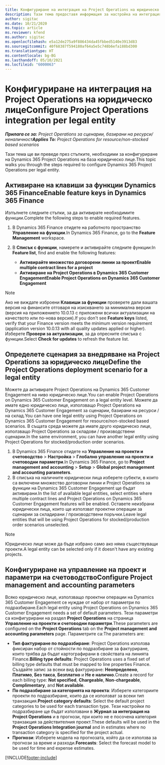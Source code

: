 ```yaml
---
title: Конфигуриране на интеграция на Project Operations на юридическо лице
description: Тази тема предоставя информация за настройка на интеграция от юридическо лице в Project Operations.
author: sigitac
ms.date: 10/21/2020
ms.topic: article
ms.reviewer: kfend
ms.author: sigitac
ms.openlocfilehash: e5a12de275a9f886434da45fbbed5140e3913d83
ms.sourcegitcommit: 40f68387f594180af64a5e5c748b6efa188bd300
ms.translationtype: HT
ms.contentlocale: bg-BG
ms.lasthandoff: 05/10/2021
ms.locfileid: "6000063"
---
```

# <a name="configure-project-operations-integration-per-legal-entity"></a><span data-ttu-id="dd531-103">Конфигуриране на интеграция на Project Operations на юридическо лице</span><span class="sxs-lookup"><span data-stu-id="dd531-103">Configure Project Operations integration per legal entity</span></span> 

<span data-ttu-id="dd531-104">_**Прилага се за:** Project Operations за сценарии, базирани на ресурси/неналичност_</span><span class="sxs-lookup"><span data-stu-id="dd531-104">_**Applies To:** Project Operations for resource/non-stocked based scenarios_</span></span>

<span data-ttu-id="dd531-105">Тази тема ще ви преведе през стъпките, необходими за конфигуриране на Dynamics 365 Project Operations на база юридическо лице.</span><span class="sxs-lookup"><span data-stu-id="dd531-105">This topic walks you through the steps required to configure Dynamics 365 Project Operations per legal entity.</span></span>

## <a name="enable-feature-keys-in-dynamics-365-finance"></a><span data-ttu-id="dd531-106">Активиране на клавиши за функции Dynamics 365 Finance</span><span class="sxs-lookup"><span data-stu-id="dd531-106">Enable feature keys in Dynamics 365 Finance</span></span>

<span data-ttu-id="dd531-107">Изпълнете следните стъпки, за да активирате необходимите функции.</span><span class="sxs-lookup"><span data-stu-id="dd531-107">Complete the following steps to enable required features.</span></span>

1. <span data-ttu-id="dd531-108">В Dynamics 365 Finance отидете на работното пространство **Управление на функции**.</span><span class="sxs-lookup"><span data-stu-id="dd531-108">In Dynamics 365 Finance, go to the **Feature Management** workspace.</span></span>
2. <span data-ttu-id="dd531-109">В **Списък с функции**, намерете и активирайте следните функции:</span><span class="sxs-lookup"><span data-stu-id="dd531-109">In **Feature list**, find and enable the following features:</span></span>
  
    - <span data-ttu-id="dd531-110">**Активирайте множество договорени линии за проект**</span><span class="sxs-lookup"><span data-stu-id="dd531-110">**Enable multiple contract lines for a project**</span></span>
    - <span data-ttu-id="dd531-111">**Активиране на Project Operations в Dynamics 365 Customer Engagement**</span><span class="sxs-lookup"><span data-stu-id="dd531-111">**Enable Project Operations on Dynamics 365 Customer Engagement**</span></span>

> [!NOTE]
> <span data-ttu-id="dd531-112">Ако не виждате изброени **Клавиши за функции** проверете дали вашата версия на финансите отговаря на изискването за минимална версия (версия на приложението 10.0.13 с приложени всички актуализации на качеството или по-нова версия).</span><span class="sxs-lookup"><span data-stu-id="dd531-112">If you don't see **Feature keys** listed, verify that your Finance version meets the minimum version requirement (application version 10.0.13 with all quality updates applied or higher).</span></span> <span data-ttu-id="dd531-113">Изберете **Провери за актуализации**, за да опресните списъка с функции.</span><span class="sxs-lookup"><span data-stu-id="dd531-113">Select **Check for updates** to refresh the feature list.</span></span>

## <a name="define-the-project-operations-deployment-scenario-for-a-legal-entity"></a><span data-ttu-id="dd531-114">Определете сценария за внедряване на Project Operations за юридическо лице</span><span class="sxs-lookup"><span data-stu-id="dd531-114">Define the Project Operations deployment scenario for a legal entity</span></span>

<span data-ttu-id="dd531-115">Можете да активирате Project Operations на Dynamics 365 Customer Engagement на ниво юридическо лице.</span><span class="sxs-lookup"><span data-stu-id="dd531-115">You can enable Project Operations on Dynamics 365 Customer Engagement on a legal entity level.</span></span> <span data-ttu-id="dd531-116">Можете да имате едно юридическо лице, използващо Project Operations на Dynamics 365 Customer Engagement за сценарии, базирани на ресурси / на склад.</span><span class="sxs-lookup"><span data-stu-id="dd531-116">You can have one legal entity using Project Operations on Dynamics 365 Customer Engagement for resource/non-stocked based scenarios.</span></span> <span data-ttu-id="dd531-117">В същата среда можете да имате друго юридическо лице, използващо Project Operations за складови / производствени сценарии.</span><span class="sxs-lookup"><span data-stu-id="dd531-117">In the same environment, you can have another legal entity using Project Operations for stocked/production order scenarios.</span></span>

1. <span data-ttu-id="dd531-118">В Dynamics 365 Finance отидете на **Управление на проекти и счетоводство** > **Настройка** > **Глобално управление на проекти и счетоводни параметри**.</span><span class="sxs-lookup"><span data-stu-id="dd531-118">In Dynamics 365 Finance, go to **Project management and accounting** > **Setup** > **Global project management and accounting parameters**.</span></span>
2. <span data-ttu-id="dd531-119">В списъка на наличните юридически лица изберете субекти, в които са включени множество договорни линии и Project Operations за функции на Dynamics 365 Customer Engagement ще бъдат активирани.</span><span class="sxs-lookup"><span data-stu-id="dd531-119">In the list of available legal entities, select entities where multiple contract lines and Project Operations on Dynamics 365 Customer Engagement features will be enabled.</span></span> <span data-ttu-id="dd531-120">Оставете неизбрани юридически лица, които ще използват проектни операции за сценарии за складирани / производствени поръчки.</span><span class="sxs-lookup"><span data-stu-id="dd531-120">Leave legal entities that will be using Project Operations for stocked/production order scenarios unselected.</span></span>

> [!NOTE]
> <span data-ttu-id="dd531-121">Юридическо лице може да бъде избрано само ако няма съществуващи проекти.</span><span class="sxs-lookup"><span data-stu-id="dd531-121">A legal entity can be selected only if it doesn't have any existing projects.</span></span>

## <a name="configure-project-management-and-accounting-parameters"></a><span data-ttu-id="dd531-122">Конфигуриране на управление на проект и параметри на счетоводство</span><span class="sxs-lookup"><span data-stu-id="dd531-122">Configure Project management and accounting parameters</span></span>

<span data-ttu-id="dd531-123">Всяко юридическо лице, използващо проектни операции на Dynamics 365 Customer Engagement се нуждае от набор от параметри по подразбиране.</span><span class="sxs-lookup"><span data-stu-id="dd531-123">Each legal entity using Project Operations on Dynamics 365 Customer Engagement needs a set of default parameters.</span></span> <span data-ttu-id="dd531-124">Тези параметри са конфигурирани на раздел **Project Operations** на страница **Управление на проекти и счетоводни параметри**.</span><span class="sxs-lookup"><span data-stu-id="dd531-124">These parameters are configured on the **Project Operations** tab on the **Project management and accounting parameters** page.</span></span> <span data-ttu-id="dd531-125">Параметрите са:</span><span class="sxs-lookup"><span data-stu-id="dd531-125">The parameters are:</span></span>

  - <span data-ttu-id="dd531-126">**Тип фактуриране по подразбиране**: Project Operations използва фиксиран набор от стойности по подразбиране за фактуриране, които трябва да бъдат картографирани в свойствата на линията Finance.</span><span class="sxs-lookup"><span data-stu-id="dd531-126">**Billing type defaults**: Project Operations uses a fixed set of billing type defaults that must be mapped to line properties Finance.</span></span> <span data-ttu-id="dd531-127">Създайте запис за всеки вид фактуриране: **Неопределено**, **Платимо**, **Без такса**, **Безплатно** и **Не е налично**.</span><span class="sxs-lookup"><span data-stu-id="dd531-127">Create a record for each billing type: **Not specified**, **Chargeable**, **Non-chargeable**, **Complimentary**, and **Not available**.</span></span>
  - <span data-ttu-id="dd531-128">**По подразбиране за категорията на проекта**: Изберете категориите проекти по подразбиране, които да се използват за всеки тип транзакция.</span><span class="sxs-lookup"><span data-stu-id="dd531-128">**Project category defaults**: Select the default project categories to be used for each transaction type.</span></span> <span data-ttu-id="dd531-129">Тези настройки по подразбиране ще бъдат използвани в **Журнал за интеграция на Project Operations** и в прогнози, при които не е посочена категория транзакция за действителния проект.</span><span class="sxs-lookup"><span data-stu-id="dd531-129">These defaults will be used in the **Project Operations Integration journal** and in estimates where no transaction category is specified for the project actual.</span></span>
  - <span data-ttu-id="dd531-130">**Прогнози**: Изберете модела на прогнозата, който да се използва за прогнози за време и разходи.</span><span class="sxs-lookup"><span data-stu-id="dd531-130">**Forecasts**: Select the forecast model to be used for time and expense estimates.</span></span>


[!INCLUDE[footer-include](../includes/footer-banner.md)]